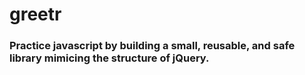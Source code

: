 # greetr

### Practice javascript by building a small, reusable, and safe library mimicing the structure of jQuery.
